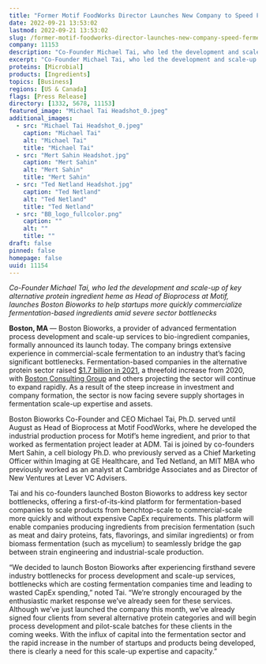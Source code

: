```yaml
---
title: "Former Motif FoodWorks Director Launches New Company to Speed Fermentation Scale-Up for Alt Protein Startups"
date: 2022-09-21 13:53:02
lastmod: 2022-09-21 13:53:02
slug: /former-motif-foodworks-director-launches-new-company-speed-fermentation-scale-alt-protein
company: 11153
description: "Co-Founder Michael Tai, who led the development and scale-up of key alternative protein ingredient heme as Head of Bioprocess at Motif, launches Boston Bioworks to help startups more quickly commercialize fermentation-based ingredients amid severe sector bottlenecks"
excerpt: "Co-Founder Michael Tai, who led the development and scale-up of key alternative protein ingredient heme as Head of Bioprocess at Motif, launches Boston Bioworks to help startups more quickly commercialize fermentation-based ingredients amid severe sector bottlenecks"
proteins: [Microbial]
products: [Ingredients]
topics: [Business]
regions: [US & Canada]
flags: [Press Release]
directory: [1332, 5678, 11153]
featured_image: "Michael Tai Headshot_0.jpeg"
additional_images:
  - src: "Michael Tai Headshot_0.jpeg"
    caption: "Michael Tai"
    alt: "Michael Tai"
    title: "Michael Tai"
  - src: "Mert Sahin Headshot.jpg"
    caption: "Mert Sahin"
    alt: "Mert Sahin"
    title: "Mert Sahin"
  - src: "Ted Netland Headshot.jpg"
    caption: "Ted Netland"
    alt: "Ted Netland"
    title: "Ted Netland"
  - src: "BB_logo_fullcolor.png"
    caption: ""
    alt: ""
    title: ""
draft: false
pinned: false
homepage: false
uuid: 11154
---
```

<p><em>Co-Founder Michael Tai, who led the development and scale-up of key alternative protein ingredient heme as Head of Bioprocess at Motif, launches Boston Bioworks to help startups more quickly commercialize fermentation-based ingredients amid severe sector bottlenecks</em></p>
<p><strong>Boston, MA </strong>— Boston Bioworks, a provider of advanced fermentation process development and scale-up services to bio-ingredient companies, formally announced its launch today. The company brings extensive experience in commercial-scale fermentation to an industry that’s facing significant bottlenecks. Fermentation-based companies in the alternative protein sector raised <a href="https://techcrunch.com/2022/06/15/investors-salivate-over-food-tech-companies-perfecting-precision-fermentation/">$1.7 billion in 2021</a>, a threefold increase from 2020, with <a href="https://www.bcg.com/press/23march2021-alternative-protein-market-reach-290-billion-by-2035">Boston Consulting Group</a> and others projecting the sector will continue to expand rapidly. As a result of the steep increase in investment and company formation, the sector is now facing severe supply shortages in fermentation scale-up expertise and assets.</p>
<p>Boston Bioworks Co-Founder and CEO Michael Tai, Ph.D. served until August as Head of Bioprocess at Motif FoodWorks, where he developed the industrial production process for Motif’s heme ingredient, and prior to that worked as fermentation project leader at ADM. Tai is joined by co-founders Mert Sahin, a cell biology Ph.D. who previously served as a Chief Marketing Officer within Imaging at GE Healthcare, and Ted Netland, an MIT MBA who previously worked as an analyst at Cambridge Associates and as Director of New Ventures at Lever VC Advisers.</p>
<p>Tai and his co-founders launched Boston Bioworks to address key sector bottlenecks, offering a first-of-its-kind platform for fermentation-based companies to scale products from benchtop-scale to commercial-scale more quickly and without expensive CapEx requirements. This platform will enable companies producing ingredients from precision fermentation (such as meat and dairy proteins, fats, flavorings, and similar ingredients) or from biomass fermentation (such as mycelium) to seamlessly bridge the gap between strain engineering and industrial-scale production.</p>
<p>“We decided to launch Boston Bioworks after experiencing firsthand severe industry bottlenecks for process development and scale-up services, bottlenecks which are costing fermentation companies time and leading to wasted CapEx spending,” noted Tai. “We’re strongly encouraged by the enthusiastic market response we’ve already seen for these services. Although we’ve just launched the company this month, we’ve already signed four clients from several alternative protein categories and will begin process development and pilot-scale batches for these clients in the coming weeks. With the influx of capital into the fermentation sector and the rapid increase in the number of startups and products being developed, there is clearly a need for this scale-up expertise and capacity.”</p>
